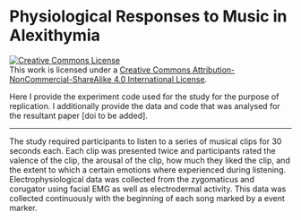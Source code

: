 # Physiological Responses to Music in Alexithymia

[![Creative Commons License](https://i.creativecommons.org/l/by-nc-sa/4.0/88x31.png)](http://creativecommons.org/licenses/by-nc-sa/4.0/)<br>
This work is licensed under a [Creative Commons Attribution-NonCommercial-ShareAlike 4.0 International License](http://creativecommons.org/licenses/by-nc-sa/4.0/).

Here I provide the experiment code used for the study for the purpose of replication. I additionally provide the data and code that was analysed for the resultant paper [doi to be added].

--------------------------------------------------------------------------------

The study required participants to listen to a series of musical clips for 30 seconds each. Each clip was presented twice and participants rated the valence of the clip, the arousal of the clip, how much they liked the clip, and the extent to which a certain emotions where experienced during listening. Electrophysiological data was collected from the zygomaticus and corugator using facial EMG as well as electrodermal activity. This data was collected continuously with the beginning of each song marked by a event marker.
